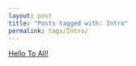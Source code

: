 ```yaml
---
layout: post
title: "Posts tagged with: Intro"
permalink: tags/Intro/
---
```

[Hello To All!](/2011/07/hello-to-all)
